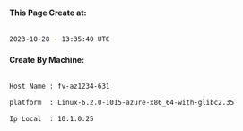 
   
#### This Page Create at:

```bash

2023-10-28 - 13:35:40 UTC

```

#### Create By Machine:

```bash

Host Name : fv-az1234-631

platform  : Linux-6.2.0-1015-azure-x86_64-with-glibc2.35

Ip Local  : 10.1.0.25

```

